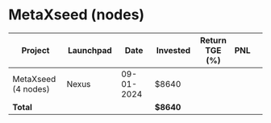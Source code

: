 # MetaXseed (nodes)



<table data-full-width="true"><thead><tr><th width="141">Project</th><th width="138">Launchpad</th><th width="132">Date</th><th width="133">Invested</th><th>Return TGE (%)</th><th>PNL</th><th></th></tr></thead><tbody><tr><td>MetaXseed (4 nodes)</td><td>Nexus</td><td>09-01-2024</td><td>$8640</td><td></td><td></td><td></td></tr><tr><td><strong>Total</strong></td><td></td><td></td><td><strong>$8640</strong></td><td></td><td></td><td></td></tr></tbody></table>


